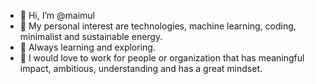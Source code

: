 - 👋 Hi, I’m @maimul
- 👀 My personal interest are technologies, machine learning, coding, minimalist and sustainable energy.
- 🌱 Always learning and exploring.
- 🎯 I would love to work for people or organization that has meaningful impact, ambitious, understanding and has a great mindset.

<!---
maimul/maimul is a ✨ special ✨ repository because its `README.md` (this file) appears on your GitHub profile.
You can click the Preview link to take a look at your changes.
--->
